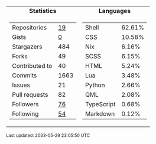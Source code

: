 
<table>
  <tr align="center">
    <td><b>Statistics</b></td>
    <td><b>Languages</b></td>
  </tr>
  <tr valign="top">
    <td><table>
      <tr>
        <td>Repositories</td>
        <td><a href="https://github.com/Ruixi-rebirth?tab=repositories">
          19
        </a></td>
      </tr>
      <tr>
        <td>Gists</td>
        <td><a href="https://gist.github.com/Ruixi-rebirth">
          0
        </a></td>
      </tr>
      <tr>
        <td>Stargazers</td>
        <td>484</td>
      </tr>
      <tr>
        <td>Forks</td>
        <td>49</td>
      </tr>
      <tr>
        <td>Contributed to</td>
        <td>40</td>
      </tr>
      <tr>
        <td>Commits</td>
        <td>1663</td>
      </tr>
      <tr>
        <td>Issues</td>
        <td>21</td>
      </tr>
      <tr>
        <td>Pull requests</td>
        <td>82</td>
      </tr>
      <tr>
        <td>Followers</td>
        <td><a href="https://github.com/Ruixi-rebirth?tab=followers">
          76
        </a></td>
      </tr>
      <tr>
        <td>Following</td>
        <td><a href="https://github.com/Ruixi-rebirth?tab=following">
          54
        </a></td>
      </tr>
    </table></td>
    <td><table><tr><td>Shell</td><td>62.61%</td></tr><tr><td>CSS</td><td>10.58%</td></tr><tr><td>Nix</td><td>6.16%</td></tr><tr><td>SCSS</td><td>6.15%</td></tr><tr><td>HTML</td><td>5.24%</td></tr><tr><td>Lua</td><td>3.48%</td></tr><tr><td>Python</td><td>2.66%</td></tr><tr><td>QML</td><td>2.08%</td></tr><tr><td>TypeScript</td><td>0.68%</td></tr><tr><td>Markdown</td><td>0.12%</td></tr></table></td>
  </tr>
</table>

<sub>Last updated: 2023-05-29 23:05:50 UTC</sub>
